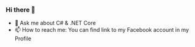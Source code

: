 ### Hi there 👋

- 💬 Ask me about C# & .NET Core
- 📫 How to reach me: You can find link to my Facebook account in my Profile
